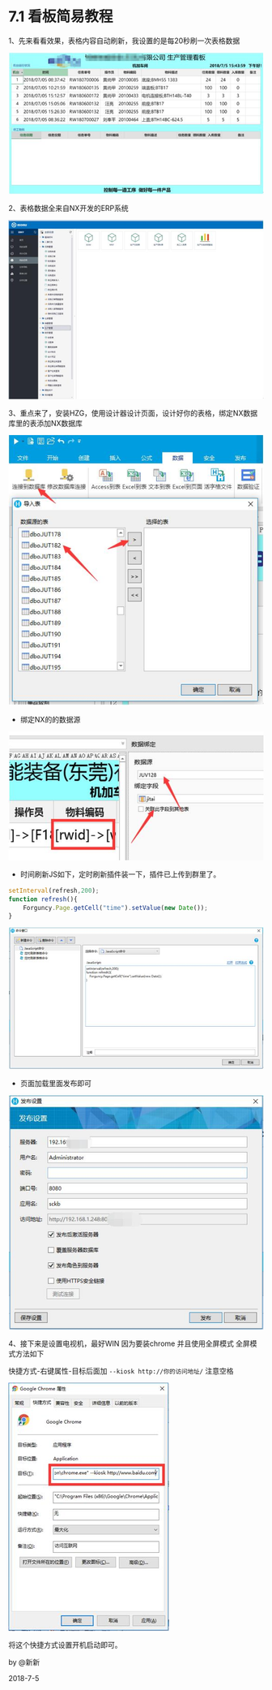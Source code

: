 # 7.1 看板简易教程

1、先来看看效果，表格内容自动刷新，我设置的是每20秒刷一次表格数据

![](../img/7.1.1.jpg)

2、表格数据全来自NX开发的ERP系统

![](../img/7.1.2.jpg)

3、重点来了，安装HZG，使用设计器设计页面，设计好你的表格，绑定NX数据库里的表添加NX数据库

![](../img/7.1.3.jpg)

* 绑定NX的的数据源

![](../img/7.1.4.jpg)

* 时间刷新JS如下，定时刷新插件装一下，插件已上传到群里了。

```javascript
setInterval(refresh,200);
function refresh(){
    Forguncy.Page.getCell("time").setValue(new Date());
}
```

![](../img/7.1.5.jpg)

* 页面加载里面发布即可

![](../img/7.1.6.jpg)

4、接下来是设置电视机，最好WIN  因为要装chrome  并且使用全屏模式
全屏模式方法如下

快捷方式-右键属性-目标后面加  `--kiosk http://你的访问地址/`   注意空格

![](../img/7.1.7.jpg)

将这个快捷方式设置开机启动即可。

by @新新

2018-7-5